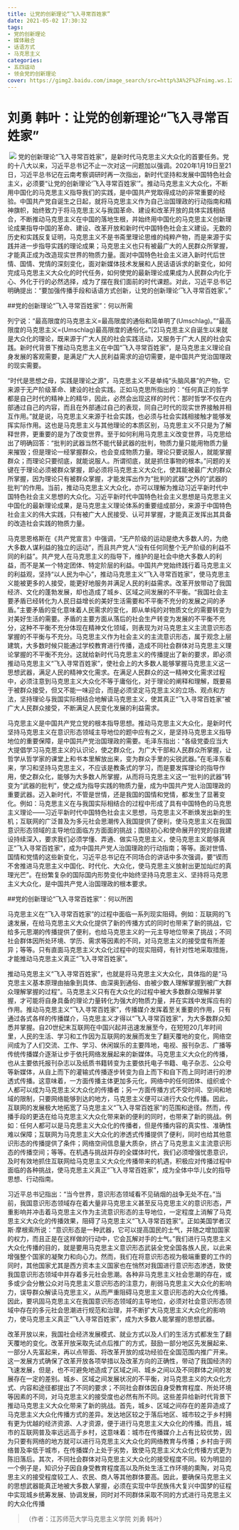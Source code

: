 ```yaml
---
title: 让党的创新理论“飞入寻常百姓家”
date: 2021-05-02 17:30:32
tags:
- 党的创新理论
- 媒体融合
- 话语方式
- 马克思主义
categories:
- 五四运动
- 领会党的创新理论
cover: https://gimg2.baidu.com/image_search/src=http%3A%2F%2Fnimg.ws.126.net%2F%3Furl%3Dhttp%253A%252F%252Fdingyue.ws.126.net%252F2021%252F0509%252F91fb9fdbj00qst4xk000tc000hs006vc.jpg%26thumbnail%3D650x2147483647%26quality%3D80%26type%3Djpg&refer=http%3A%2F%2Fnimg.ws.126.net&app=2002&size=f9999,10000&q=a80&n=0&g=0n&fmt=jpeg?sec=1623250206&t=124738c7f69964c919e88ae62903faf8
---
```


# 刘勇 韩叶：让党的创新理论“飞入寻常百姓家”

​		![](让党的创新理论“飞入寻常百姓家”.jpg)
		党的创新理论“飞入寻常百姓家”，是新时代马克思主义大众化的首要任务。党的十八大以来，习近平总书记不止一次对这一问题加以强调。2020年1月19日至21日，习近平总书记在云南考察调研时再一次指出，新时代坚持和发展中国特色社会主义，必须要“让党的创新理论‘飞入寻常百姓家’”。推动马克思主义大众化，不断用中国化的马克思主义指导我们的实践，是中国共产党取得成功的非常重要的经验。中国共产党自诞生之日起，就将马克思主义作为自己治国理政的行动指南和精神旗帜，始终致力于将马克思主义与我国革命、建设和改革开放的具体实践相结合，不断推动马克思主义在中国的落地生根，并始终用中国化的马克思主义创新理论成果指导中国的革命、建设、改革开放和新时代中国特色社会主义建设。无数的历史和实践反复证明，马克思主义不是书斋里理论思维的纯粹产物，而是来源于实践并进一步指导实践的理论成果；马克思主义也只有被最广大的人民群众所掌握，才能真正成为改造现实世界的物质力量。面对中国特色社会主义进入新时代后世情、国情、党情的深刻变化，面对新媒体技术发展和人民话语诉求的新变化，如何完成马克思主义大众化的时代任务，如何使党的最新理论成果成为人民群众内化于心、外化于行的必然选择，成为了摆在我们面前的时代课题。对此，习近平总书记明确提出：“要加强传播手段和话语方式创新，让党的创新理论‘飞入寻常百姓家’。”

##党的创新理论“飞入寻常百姓家”：何以所需

列宁说：“最高限度的马克思主义=最高限度的通俗和简单明了(Umschlag)。”“最高限度的马克思主义=(Umschlag)最高限度的通俗化。”[2]马克思主义自诞生以来就是大众化的理论，既来源于广大人民的社会实践活动，又服务于广大人民的社会实践。新时代背景下推动马克思主义在中国“飞入寻常百姓家”，是马克思主义理论自身发展的客观需要，是满足广大人民利益需求的迫切需要，是中国共产党治国理政的现实需要。

“时代是思想之母，实践是理论之源”，马克思主义不是单纯“头脑风暴”的产物，它来源于无产阶级革命、建设的社会实践。正如马克思所指出的：“任何真正的哲学都是自己时代的精神上的精华，因此，必然会出现这样的时代：那时哲学不仅在内部通过自己的内容，而且在外部通过自己的表现，同自己时代的现实世界接触并相互作用。”就是说，马克思主义来源于社会实践，也必须与社会实践相接触才能够发挥实际作用。这也是马克思主义与其他理论的本质区别，马克思主义不只是为了解释世界，更重要的是为了改变世界。至于如何利用马克思主义改变世界，马克思给出了明确回答：“批判的武器当然不能代替武器的批判，物质力量只能用物质力量来摧毁；但是理论一经掌握群众，也会变成物质力量。理论只要说服人，就能掌握群众；而理论只要彻底，就能说服人。所谓彻底，就是抓住事物的根本。”问题的关键在于理论必须被群众掌握，即必须将马克思主义大众化，使其能被最广大的群众所掌握，因为理论只有被群众掌握，才能发挥出作为“批判的武器”之外的“武器的批判”的作用。当前，推动马克思主义大众化，亦可以理解为推动习近平新时代中国特色社会主义思想的大众化。习近平新时代中国特色社会主义思想是马克思主义中国化的最新理论成果，是马克思主义理论体系的重要组成部分，来源于中国特色社会主义的伟大实践，只有被广大人民接受、认可并掌握，才能真正发挥出其具备的改造社会实践的物质力量。

马克思恩格斯在《共产党宣言》中强调，“无产阶级的运动是绝大多数人的，为绝大多数人谋利益的独立的运动”，而且共产党人“没有任何同整个无产阶级的利益不同的利益”。共产党人在马克思主义的指导下，维护的是社会中绝大多数人的利益，而不是某一个特定团体、特定阶层的利益。中国共产党始终践行着马克思主义的利益观，坚持“以人民为中心”，推动马克思主义“飞入寻常百姓家”，使马克思主义能被更多的人接受，能更好地服务并满足人民的利益需求。改革开放带动了我国经济、文化的蓬勃发展，却也造成了城乡、区域之间发展的不平衡。“我国社会主要矛盾已经转化为人民日益增长的美好生活需要和不平衡不充分的发展之间的矛盾。”主要矛盾的变化意味着人民需求的变化，即从单纯的对物质文化的需要转变为对美好生活的需要。矛盾的主要方面从落后的社会生产转变为发展的不平衡不充分，这种不平衡不充分体现在精神文化领域，则表现为对马克思主义主流意识形态掌握的不平衡与不充分。马克思主义作为社会主义的主流意识形态，属于观念上层建筑，大多数时候只能通过学校教育进行传播，造成不同社会群体对马克思主义理论掌握的不平衡不充分。这就给新时代马克思主义的传播提出了新的要求，即必须推动马克思主义“飞入寻常百姓家”，使社会上的大多数人能够掌握马克思主义这一思想武器，满足人民的精神文化需求。在满足人民群众的这一精神文化需求过程中，必须注意到马克思主义大众化不等于庸俗化，对于理论的阐释和理解，既要易于被群众接受，但又不能一味迎合，而是必须坚定马克思主义的立场、观点和方法，坚持理论与我国实际相结合地解读马克思主义，使其真正“飞入寻常百姓家”被广大人民群众接受，不断满足人民变化发展的利益需求。

马克思主义是中国共产党立党的根本指导思想。推动马克思主义大众化，是新时代坚持马克思主义在意识形态领域主导地位的题中应有之义，是坚持马克思主义指导地位的重要保障，是中国共产党治国理政的需要。毛泽东指出：“各级党委应当大大提倡学习马克思主义的认识论，使之群众化，为广大干部和人民群众所掌握，让哲学从哲学家的课堂上和书本里解放出来，变为群众手里的尖锐武器。”在毛泽东看来，学习和坚持马克思主义，不应该是教条式的学习，而是要发挥理论的指导作用，使之群众化，能够为大多数人所掌握，从而将马克思主义这一“批判的武器”转变为“武器的批判”，使之成为指导实践的物质力量，成为中国共产党人治国理政的重要武器。迈入新时代，不管是世情，还是我国的国情和党情，都发生了显著变化。例如：马克思主义在与我国实际相结合的过程中形成了具有中国特色的马克思主义理论——习近平新时代中国特色社会主义思想，马克思主义不断焕发出新的生机；互联网的广泛普及为多元社会思潮传入我国提供了便利，使马克思主义在我国意识形态领域的主导地位面临方方面面的挑战；围绕初心和使命展开的党的自我建设持续深入，要求我们必须学懂、弄通、做实马克思主义，使马克思主义能够真正“飞入寻常百姓家”，成为中国共产党人治国理政的行动指南；等等。面对世情、国情和党情的这些新变化，习近平总书记在不同场合的讲话中多次强调，要“锲而不舍推进马克思主义中国化、时代化、大众化，使马克思主义放射出更加灿烂的真理光芒”。在纷繁复杂的国际国内形势变化中始终坚持马克思主义、坚持将马克思主义大众化，是中国共产党人治国理政的根本要求。

##党的创新理论“飞入寻常百姓家”：何以所困

马克思主义在“飞入寻常百姓家”的过程中面临一系列现实阻碍。例如：互联网的飞速发展，在给马克思主义大众化提供了新的传播方式的同时也带来了新的挑战，它给多元思潮的传播提供了便利，也给马克思主义的一元主导地位带来了挑战；不同社会群体因所处环境、学历、需求等因素的不同，对马克思主义的接受度有所差异；等等。只有直面马克思主义大众化过程中的现实阻碍，有针对性地采取措施，才能推动马克思主义真正“飞入寻常百姓家”。

推动马克思主义“飞入寻常百姓家”，也就是将马克思主义大众化，具体指的是“马克思主义基本原理由抽象到具体、由深奥到通俗、由被少数人理解掌握到被广大群众理解掌握的过程”。马克思主义只有在大众化的过程中被大多数群众理解并掌握，才可能将自身具备的理论力量转化为强大的物质力量，并在实践中发挥应有的作用。推动马克思主义“飞入寻常百姓家”，传播媒介发挥着至关重要的作用，只有通过各式各样的传播媒介，马克思主义才得以“飞入寻常百姓家”，为大多数群众知悉并掌握。自20世纪末互联网在中国兴起并迅速发展至今，在短短20几年时间里，人民的生活、学习和工作因为互联网的发展而发生了翻天覆地的变化，网络空间成为了人们交流、工作、学习、休闲娱乐的主要阵地，电视、报刊杂志、广播等传统传播媒介逐渐让步于依托网络发展起来的新媒体。马克思主义大众化的传播，也从主要依托报刊杂志以及纸质书籍转变为主要依托电子书籍、电子杂志、公众号等新媒体，从自上而下的灌输式传播逐步转变为自上而下和自下而上同时进行的渗透式传播。这意味着，一方面传播主体更加多元化，网络中的任何团体、组织或个人都可以成为马克思主义大众化的传播者；另一方面传播方式不受时间、空间和地域的限制，只要网络能够到达的地方，马克思主义便可以进行大众化传播。因此，互联网的发展极大地拓宽了马克思主义“飞入寻常百姓家”的范围和途径。然而，传播手段的更迭在给马克思主义大众化带来新的便利的同时，也带来了新的挑战。例如：任何人都可以是马克思主义大众化的传播者，但是传播内容的真实性、准确性难以保障；互联网为马克思主义大众化的渗透式传播提供了便利，同时也给其他意识形态的传播提供了条件；网络空间信息量大质杂，挤占了马克思主义主流意识形态的传播空间；等等。在机遇与挑战并存的全媒体时代，我们必须增强忧患意识，及时有效地抓住互联网给马克思主义大众化传播带来的机遇，积极应对传播过程中面临的各种挑战，使马克思主义真正“飞入寻常百姓家”，成为全体中华儿女的指导思想、行动指南。

习近平总书记指出：“当今世界，意识形态领域看不见硝烟的战争无处不在。”当前，我国意识形态领域存在着大量非马克思主义甚至反马克思主义的意识形态，严重影响并冲击着马克思主义作为主流意识形态的主导地位，一定程度上消解了马克思主义大众化的传播效果，阻碍了马克思主义“飞入寻常百姓家”。正如美国学者汉斯·摩根索所说：“意识形态是一种武器，它可以提高国民的士气，并随之增加国家的权力，而且正是在这样做的行动中，它会瓦解对手的士气。”我们进行马克思主义大众化传播的目的，就是要用马克思主义意识形态武装全党全国各族人民，以此来增强整个国家的凝聚力和向心力。然而，我们在将意识形态视为极端重要的工作的同时，其他国家尤其是西方资本主义国家也在悄然对我国进行意识形态渗透，致使我国意识形态领域中并存着多元社会思潮。各种非马克思主义社会思潮的存在，或多或少会分散公众对马克思主义意识形态的注意力，削弱马克思主义大众化的影响力，误导群众解读马克思主义，从而严重阻碍马克思主义意识形态的大众化传播。因此，要巩固马克思主义在我国意识形态领域的主导地位，必须对社会意识形态领域中存在的多元社会思潮进行规范和治理，并不断扩大马克思主义大众化的影响力，使马克思主义真正“飞入寻常百姓家”，成为大多数人能掌握的思想武器。

改革开放以来，我国社会经济发展模式、就业方式以及人们的生活方式都发生了翻天覆地的变化。改革开放采取先试点后推广的方式，鼓励一部分地区先发展起来、一部分人先富起来，再以点带面、将改革开放的成功经验在全国范围内推广开来。这一发展方式确保了改革开放各项举措以及改革方向的正确性，带动了我国经济的飞速发展，但是，也不可避免地造成了区域之间、城乡之间以及不同群体之间的发展存在一定的差别。城乡、区域之间发展状况的不平衡，对马克思主义的大众化方式、内容和途径都提出了不同的要求；不同社会群体因自身受教育程度、所处环境等因素的不同，对马克思主义的接受度也必然有所不同。这些差异给新时代背景下推动马克思主义大众化带来了新的挑战。首先，城乡、区域之间存在的差异造成了马克思主义大众化传播方式的差异。发达地区较之于落后地区、城市较之于乡村拥有更为优越的经济资源、人才资源，便于进行马克思主义大众化的传播。而且，城市的互联网普及率远远高于乡村，这意味着：城市在传播媒介上占有比较优势，因为只要有网络的地方就可以进行马克思主义大众化的网络教育与传播；乡村由于网络普及率低于城市，在传播媒介上处于劣势，致使马克思主义大众化传播方式更为陈旧落后。其次，不同社会群体对马克思主义大众化的接受程度不同。较为明显的一个例子是，知识分子因自身受教育程度高以及所处生活工作环境的熏陶，对马克思主义的接受程度较工人、农民、商人等其他群体要高。因此，要确保马克思主义的思想武器能真正地被大多数人掌握，必须在实现中华民族伟大复兴中国梦的征程中实现城乡统筹发展、协调发展，同时对不同群体采取不同的方式进行马克思主义的大众化传播

> （作者：江苏师范大学马克思主义学院 刘勇 韩叶）